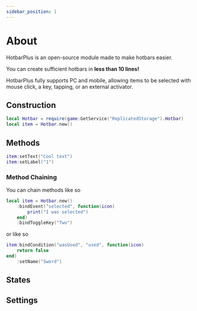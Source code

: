 ```yaml
---
sidebar_position: 1
---
```


# About
HotbarPlus is an open-source module made to make hotbars easier.

You can create sufficient hotbars in **less than 10 lines!**

HotbarPlus fully supports PC and mobile, allowing items to be selected with mouse click, a key, tapping, or an external activator.

## Construction
```lua
local Hotbar = require(game:GetService("ReplicatedStorage").Hotbar)
local item = Hotbar.new()
```

## Methods
```lua
item:setText("Cool text")
item:setLabel("1")
```

### Method Chaining
You can chain methods like so
```lua
local item = Hotbar.new()
    :bindEvent("selected", function(icon)
        print("I was selected")
    end)
    :bindToggleKey("Two")
```
or like so
```lua
item:bindCondition("wasUsed", "used", function(icon)
    return false
end)
    :setName("Sword")
```

## States

## Settings